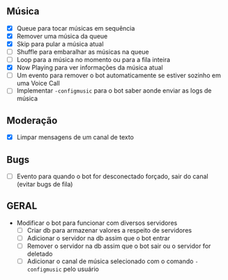 ## Música
* [X] Queue para tocar músicas em sequência 
* [X] Remover uma música da queue 
* [X] Skip para pular a música atual 
* [ ] Shuffle para embaralhar as músicas na queue
* [ ] Loop para a música no momento ou para a fila inteira
* [X] Now Playing para ver informações da música atual 
* [ ] Um evento para remover o bot automaticamente se estiver sozinho em uma Voice Call
* [ ] Implementar `-configmusic` para o bot saber aonde enviar as logs de música

## Moderação
* [X] Limpar mensagens de um canal de texto 

## Bugs
* [ ] Evento para quando o bot for desconectado forçado, sair do canal (evitar bugs de fila)

## GERAL
* Modificar o bot para funcionar com diversos servidores
  * [ ] Criar db para armazenar valores a respeito de servidores
  * [ ] Adicionar o servidor na db assim que o bot entrar
  * [ ] Remover o servidor na db assim que o bot sair ou o servidor for deletado
  * [ ] Adicionar o canal de música selecionado com o comando `-configmusic` pelo usuário